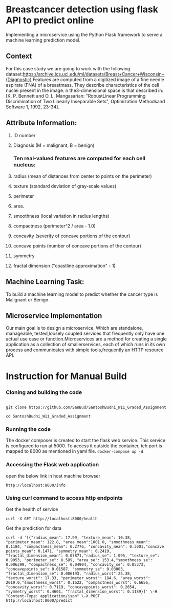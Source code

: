 # Breastcancer detection using flask API to predict online

Implementing a microservice using the Python Flask framework to serve a machine learning prediction model.

## Context

For this case study we are going to work with the following dataset:https://archive.ics.uci.edu/ml/datasets/Breast+Cancer+Wisconsin+(Diagnostic)
Features are computed from a digitized image of a fine needle aspirate (FNA) of a breastmass. They describe characteristics of the cell nuclei present in the image. n the3-dimensional space is that described in: [K. P. Bennett and O. L. Mangasarian: "RobustLinear Programming Discrimination of Two Linearly Inseparable Sets", Optimization Methodsand Software 1, 1992, 23-34].

## Attribute Information:

1. ID number
2. Diagnosis (M = malignant, B = benign)
   
   ### Ten real-valued features are computed for each cell nucleus:
3. radius (mean of distances from center to points on the perimeter)
4. texture (standard deviation of gray-scale values)
5. perimeter
6. area.
7. smoothness (local variation in radius lengths)
8. compactness (perimeter^2 / area - 1.0)
9. concavity (severity of concave portions of the contour)
10. concave points (number of concave portions of the contour)
11. symmetry
12. fractal dimension ("coastline approximation" - 1)

## Machine Learning Task:

To build a machine learning model to predict whether the cancer type is Malignant or Benign.

## Microservice Implementation

Our main goal is to design a microservice. Which are standalone, manageable, tested,loosely coupled services that frequently only have one actual use case or function.Microservices are a method for creating a single application as a collection of smallerservices, each of which runs in its own process and communicates with simple tools,frequently an HTTP resource API.

# Instruction for Manual Build

### Cloning and building the code

```

git clone https://github.com/SanBud/SantoshBudni_W11_Graded_Assignment

cd SantoshBudni_W11_Graded_Assignment
```




### Running the code

The docker composer is created to start the flask web service. This service is configured to run at 5000. To access it outside the container, teh port is mapped to 8000 as mentioned in yaml file.
`docker-compose up -d`

### Accessing the Flask web application

open the below link in host machine browser

`http://localhost:8000/info`


### Using curl command to access http endpoints

Get the health of service

`curl -X GET http://localhost:8000/health`


Get the prediction for data

```
curl -d '[{"radius_mean": 17.99, "texture_mean": 10.38, "perimeter_mean": 122.8, "area_mean":1001.0, "smoothness_mean": 0.1184, "compactness_mean": 0.2776, "concavity_mean": 0.3001,"concave points_mean": 0.1471, "symmetry_mean": 0.2419, "fractal_dimension_mean": 0.07871,"radius_se": 1.095, "texture_se": 0.9053, "perimeter_se": 8.589, "area_se": 153.4,"smoothness_se": 0.006399, "compactness_se": 0.04904, "concavity_se": 0.05373, "concavepoints_se": 0.01587, "symmetry_se": 0.03003, "fractal_dimension_se": 0.006193, "radius_worst":25.38, "texture_worst": 17.33, "perimeter_worst": 184.6, "area_worst": 2019.0,"smoothness_worst": 0.1622, "compactness_worst": 0.6656, "concavity_worst": 0.7119, "concavepoints_worst": 0.2654, "symmetry_worst": 0.4601, "fractal_dimension_worst": 0.1189}]' \-H "Content-Type: application/json" \-X POST http://localhost:8000/predict

```
